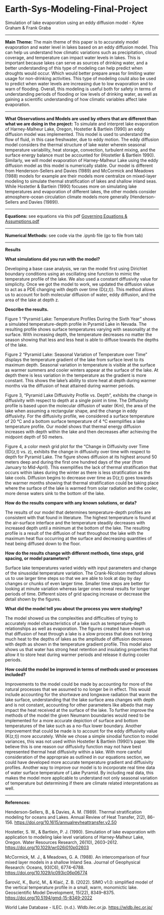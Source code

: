 # Earth-Sys-Modeling-Final-Project
Simulation of lake evaporation using an eddy diffusion model - Kylee Graham & Frank Graba
***
**Main Theme:**
The main theme of this paper is to accurately model evaporation and water level in lakes based on an eddy diffusion model. This can help us understand how climatic variations such as precipitation, cloud coverage, and temperature can impact water levels in lakes. This is important because lakes can serve as sources of drinking water, and a better understanding of this type of modeling can help predict when droughts would occur. Which would better prepare areas for limiting water usage for non-drinking activities. This type of modeling could also be used to predict when water levels are increasing due to low evaporation and to warn of flooding. Overall, this modeling is useful both for safety in terms of understanding periods of flooding or low levels of drinking water, as well as gaining a scientific understanding of how climatic variables affect lake evaporation.
***
**What Observations and Models are used by others that are different than what we are doing in the project:**
To simulate and interpret lake evaporation of Harney-Malheur Lake, Oregon, Hostetler & Bartlein (1990) an eddy diffusion model was implemented. This model is used to understand the flow of fluid, in this case freshwater, due to eddy motion. The eddy diffusion model considers the thermal structure of lake water wherein seasonal temperature variability, heat storage, convection, turbulent mixing, and the surface energy balance must be accounted for (Hostetler & Bartlein 1990). Similarly, we will model evaporation of Harney-Malheur Lake using the eddy diffusion model as this model is numerically stable. Our model is different from Henderson-Sellers and Davies (1989) and McCormick and Meadows (1988) models for example are their models more centralize on mixed-layer modeling to simulate thermal stratification of lakes and shallow inland seas. While Hostetler & Bartlein (1990) focuses more on simulating lake temperatures and evaporation of different lakes, the other models consider atmosphere-ocean circulation climate models more generally (Henderson-Sellers and Davies (1989)).
***
**Equations:** see equations via this pdf 
[Governing Equations & Assumptions.pdf](https://github.com/user-attachments/files/18029470/Governing.Equations.Assumptions.pdf)
***
**Numerical Methods:** see code via the .ipynb file (go to file from tab)
***
**Results**

**What simulations did you run with the model?**

Developing a base case analysis, we ran the model first using Dirichlet boundary conditions using an oscillating sine function to mimic the temperature profile of the lake. We also used a constant diffusivity value for simplicity. Once we got the model to work, we updated the diffusion value to act as a PDE changing with depth over time (D(z,t)). This method allows us to account for both molecular diffusion of water, eddy diffusion, and the area of the lake at depth z.  

**Describe the results.**

Figure 1 “Pyramid Lake: Temperature Profiles During the Sixth Year” shows a simulated temperature-depth profile in Pyramid Lake in Nevada. The resulting profile shows surface temperatures varying with seasonality at the surface. With increasing depth, the temperature decreases no matter the season showing that less and less heat is able to diffuse towards the depths of the lake.  

Figure 2 “Pyramid Lake: Seasonal Variation of Temperature over Time” displays the temperature gradient of the lake from surface level to its maximum depth. Seasonal variation in temperature is visible at the surface as warmer summers and cooler winters appear at the surface of the lake. At depth there is less variation in the temperature as the gradient is more constant. This shows the lake’s ability to store heat at depth during warmer months via the diffusion of heat attained during warmer periods.  

Figure 3, “Pyramid Lake Diffusivity Profile vs. Depth”, exhibits the change in diffusivity with respect to depth at a single point in time. The Diffusivity profile is based upon the molecular diffusion of water (Km), the area of the lake when assuming a rectangular shape, and the change in eddy diffusivity. For the diffusivity profile, we considered a surface temperature of 20 °C and a bottom surface temperature of 4 °C exemplifies a lake temperature profile. Our model shows that thermal energy diffusion increases with depth within the lake and then decreases after achieving the midpoint depth of 50 meters.  

Figure 4, a color mesh grid plot for the “Change in Diffusivity over Time ((D(z,t) vs. z), exhibits the change in diffusivity over time with respect to depth for Pyramid Lake. The figure shows diffusion at its highest around 50 meters deep and during the first one hundred days of the year (from January to Mid-April). This exemplifies the lack of thermal stratification that occurs within lakes during the winter as there is less stratification as the lake cools. Diffusion begins to decrease over time as D(z,t) goes towards the warmer months showing that thermal stratification could be taking place where the surface of the lake is warmed from solar radiation and the cooler, more dense waters sink to the bottom of the lake.  

**How do the results compare with any known solutions, or data?** 

The results of our model that determines temperature-depth profiles are consistent with that found in literature. The highest temperature is found at the air-surface interface and the temperature steadily decreases with increased depth until a minimum at the bottom of the lake. The resulting profile is a result of the diffusion of heat throughout the lake with the maximum heat flux occurring at the surface and decreasing quantities of heat being diffused down to the floor.  

**How do the results change with different methods, time steps, grid spacing, or model parameters?**

Surface lake temperatures varied widely with input parameters and change of the sinusoidal temperature variation. The Crank-Nicolson method allows us to use larger time steps so that we are able to look at day by day changes or chunks of even larger time. Smaller time steps are better for looking at minute variation whereas larger ones reveal results for longer periods of time. Different sizes of grid spacing increase or decrease the detail shown by the figures.  

**What did the model tell you about the process you were studying?**

The model showed us the complexities and difficulties of trying to accurately model characteristics of a lake such as temperature-depth relationships as well as evaporation. The figures created have shown us that diffusion of heat through a lake is a slow process that does not bring much heat to the depths of lakes as the amplitude of diffusion decreases with depth as shown in the temperature gradient profile. This model also shows us that water has strong heat retention and insulating properties that allow it to store heat during warmer periods and release it during cooler periods.  

**How could the model be improved in terms of methods used or processes included?**

Improvements to the model could be made by accounting for more of the natural processes that we assumed to no longer be in effect. This would include accounting for the shortwave and longwave radiation that warm the lake surface, understanding that the lake surface area changes with depth and is not constant, accounting for other parameters like albedo that may impact the heat received at the surface of the lake. To further improve the methods of the model the given Neumann boundaries would need to be implemented for a more accurate depiction of surface and bottom temperatures of the lake such as a no-flux lower boundary. Another improvement that could be made is to account for the eddy diffusivity value (K(z,t)) more accurately. While we chose a simple sinodial function to model variances, this was not used within Hostetler & Bartlein (1990)’s paper. We believe this is one reason our diffusivity function may not have best represented thermal heat diffusivity within a lake. With more careful consideration of the appropraie as outlined in our equations section, we could have developed more accurate temperature gradient and diffusivity profiles. Another way to improve our model is to incorporate real time data of water surface temperature of Lake Pyramid. By including real data, this makes the model more applicable to understand not only seasonal variation of temperature but determining if there are climate related interpretations as well.  

***

**References:**

Henderson-Sellers, B., & Davies, A. M. (1989). Thermal stratification modeling for oceans and Lakes. Annual Review of Heat Transfer, 2(2), 86–156. https://doi.org/10.1615/annualrevheattransfer.v2.50 

Hostetler, S. W., & Bartlein, P. J. (1990). Simulation of lake evaporation with application to modeling lake level variations of Harney-Malheur Lake, Oregon. Water Resources Research, 26(10), 2603–2612. https://doi.org/10.1029/wr026i010p02603

McCormick, M. J., & Meadows, G. A. (1988). An intercomparison of four mixed layer models in a shallow Inland Sea. Journal of Geophysical Research: Oceans, 93(C6), 6774–6788. https://doi.org/10.1029/jc093ic06p06774 

Šarović, K., Burić, M., & Klaić, Z. B. (2022). SIMO v1.0: simplified model of the vertical temperature profile in a small, warm, monomictic lake. Geoscientific Model Development, 15(22), 8349–8375. https://doi.org/10.5194/gmd-15-8349-2022

World Lake Database - ILEC. (n.d.). Wldb.ilec.or.jp. https://wldb.ilec.or.jp/


